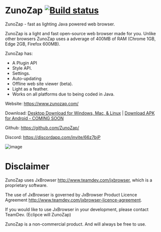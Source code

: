 # ZunoZap [![Build status](https://ci.appveyor.com/api/projects/status/96p33mxsuk8f397g/branch/master?svg=true)](https://ci.appveyor.com/project/IsaiahPatton/zunozap/branch/master)
ZunoZap - fast as lighting Java powered web browser.

ZunoZap is a light and fast open-source web browser made for you.
Unlike other browsers ZunoZap uses a adverage of 400MB of RAM (Chrome 1GB, Edge 2GB, Firefox 600MB).


ZunoZap has:
- A Plugin API
- Style API.
- Settings.
- Auto-updating
- Offline web site viewer (beta).
- Light as a feather.
- Works on all platforms due to being coded in Java.

Website: https://www.zunozap.com/

Download: [Desktop Download for Windows, Mac, & Linux](https://zunozap.com/download) | [Download APK for Android - COMING SOON](http://zunozap.com/)

Github: https://github.com/ZunoZap/

Discord: https://discordapp.com/invite/66z7bjP

![image](https://www.gnu.org/graphics/lgplv3-147x51.png)

# Disclaimer

ZunoZap uses JxBrowser http://www.teamdev.com/jxbrowser, which is a proprietary software. 

The use of JxBrowser is governed by JxBrowser Product Licence Agreement http://www.teamdev.com/jxbrowser-licence-agreement. 

If you would like to use JxBrowser in your development, please contact TeamDev. (Eclipce will ZunoZap)


ZunoZap is a non-commercial product. And will always be free to use.
